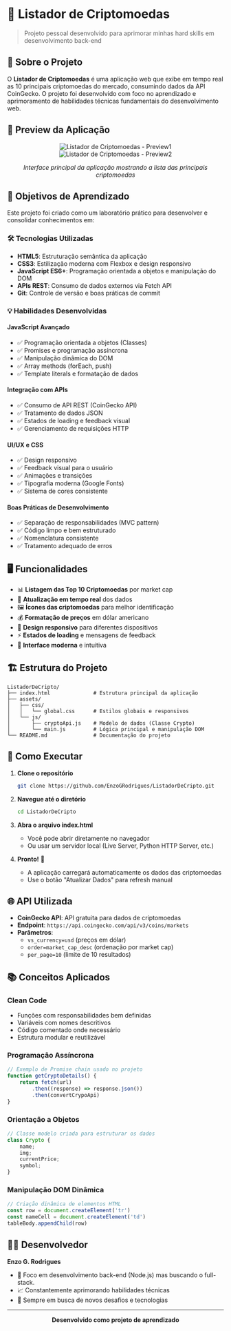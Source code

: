 # 🚀 Listador de Criptomoedas

> Projeto pessoal desenvolvido para aprimorar minhas hard skills em desenvolvimento back-end

## 📖 Sobre o Projeto

O **Listador de Criptomoedas** é uma aplicação web que exibe em tempo real as 10 principais criptomoedas do mercado, consumindo dados da API CoinGecko. O projeto foi desenvolvido com foco no aprendizado e aprimoramento de habilidades técnicas fundamentais do desenvolvimento web.

## 📸 Preview da Aplicação

<div align="center">

![Listador de Criptomoedas - Preview1](./assets/images/preview1.png)
![Listador de Criptomoedas - Preview2](./assets/images/preview2.png)

*Interface principal da aplicação mostrando a lista das principais criptomoedas*

</div>

## 🎯 Objetivos de Aprendizado

Este projeto foi criado como um laboratório prático para desenvolver e consolidar conhecimentos em:

### 🛠️ Tecnologias Utilizadas

- **HTML5**: Estruturação semântica da aplicação
- **CSS3**: Estilização moderna com Flexbox e design responsivo
- **JavaScript ES6+**: Programação orientada a objetos e manipulação do DOM
- **APIs REST**: Consumo de dados externos via Fetch API
- **Git**: Controle de versão e boas práticas de commit

### 💡 Habilidades Desenvolvidas

#### **JavaScript Avançado**
- ✅ Programação orientada a objetos (Classes)
- ✅ Promises e programação assíncrona
- ✅ Manipulação dinâmica do DOM
- ✅ Array methods (forEach, push)
- ✅ Template literals e formatação de dados

#### **Integração com APIs**
- ✅ Consumo de API REST (CoinGecko API)
- ✅ Tratamento de dados JSON
- ✅ Estados de loading e feedback visual
- ✅ Gerenciamento de requisições HTTP

#### **UI/UX e CSS**
- ✅ Design responsivo
- ✅ Feedback visual para o usuário
- ✅ Animações e transições
- ✅ Tipografia moderna (Google Fonts)
- ✅ Sistema de cores consistente

#### **Boas Práticas de Desenvolvimento**
- ✅ Separação de responsabilidades (MVC pattern)
- ✅ Código limpo e bem estruturado
- ✅ Nomenclatura consistente
- ✅ Tratamento adequado de erros

## 🖥️ Funcionalidades

- 📊 **Listagem das Top 10 Criptomoedas** por market cap
- 🔄 **Atualização em tempo real** dos dados
- 🖼️ **Ícones das criptomoedas** para melhor identificação
- 💰 **Formatação de preços** em dólar americano
- 📱 **Design responsivo** para diferentes dispositivos
- ⚡ **Estados de loading** e mensagens de feedback
- 🎨 **Interface moderna** e intuitiva

## 🏗️ Estrutura do Projeto

```
ListadorDeCripto/
├── index.html              # Estrutura principal da aplicação
├── assets/
│   ├── css/
│   │   └── global.css      # Estilos globais e responsivos
│   └── js/
│       ├── cryptoApi.js    # Modelo de dados (Classe Crypto)
│       └── main.js         # Lógica principal e manipulação DOM
└── README.md               # Documentação do projeto
```

## 🚀 Como Executar

1. **Clone o repositório**
   ```bash
   git clone https://github.com/EnzoGRodrigues/ListadorDeCripto.git
   ```

2. **Navegue até o diretório**
   ```bash
   cd ListadorDeCripto
   ```

3. **Abra o arquivo index.html**
   - Você pode abrir diretamente no navegador
   - Ou usar um servidor local (Live Server, Python HTTP Server, etc.)

4. **Pronto!** 🎉 
   - A aplicação carregará automaticamente os dados das criptomoedas
   - Use o botão "Atualizar Dados" para refresh manual

## 🌐 API Utilizada

- **CoinGecko API**: API gratuita para dados de criptomoedas
- **Endpoint**: `https://api.coingecko.com/api/v3/coins/markets`
- **Parâmetros**: 
  - `vs_currency=usd` (preços em dólar)
  - `order=market_cap_desc` (ordenação por market cap)
  - `per_page=10` (limite de 10 resultados)

## 📚 Conceitos Aplicados

### **Clean Code**
- Funções com responsabilidades bem definidas
- Variáveis com nomes descritivos
- Código comentado onde necessário
- Estrutura modular e reutilizável

### **Programação Assíncrona**
```javascript
// Exemplo de Promise chain usado no projeto
function getCryptoDetails() {
    return fetch(url)
        .then((response) => response.json())
        .then(convertCrypoApi)
}
```

### **Orientação a Objetos**
```javascript
// Classe modelo criada para estruturar os dados
class Crypto {
    name;
    img;
    currentPrice;
    symbol;
}
```

### **Manipulação DOM Dinâmica**
```javascript
// Criação dinâmica de elementos HTML
const row = document.createElement('tr')
const nameCell = document.createElement('td')
tableBody.appendChild(row)
```
## 👨‍💻 Desenvolvedor

**Enzo G. Rodrigues**
- 🎯 Foco em desenvolvimento back-end (Node.js) mas buscando o full-stack.
- 📈 Constantemente aprimorando habilidades técnicas
- 🌱 Sempre em busca de novos desafios e tecnologias

---

<div align="center">

**Desenvolvido como projeto de aprendizado**

</div>
